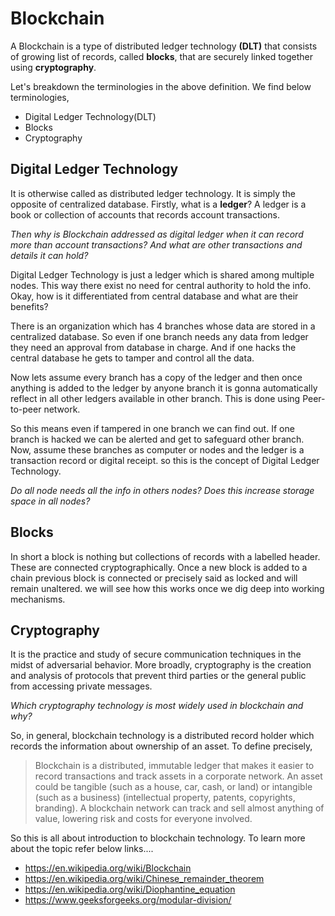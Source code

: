 # Blockchain

A Blockchain is a type of distributed ledger technology **(DLT)** that consists of growing list of records, called **blocks**, that are securely linked together using **cryptography**.

Let's breakdown the terminologies in the above definition. We find below terminologies,

- Digital Ledger Technology(DLT)
- Blocks
- Cryptography

## Digital Ledger Technology

 It is otherwise called as distributed ledger technology. It is simply the opposite of centralized database. Firstly, what is a **ledger**? A ledger is a book or collection of accounts that records account transactions. 

 *Then why is Blockchain addressed as digital ledger when it can record more than account transactions?* *And what are other transactions and details it can hold?*

Digital Ledger Technology is just a ledger which is shared among multiple nodes. This way there exist no need for central authority to hold the info. Okay, how is it differentiated from central database and what are their benefits?

There is an organization which has 4 branches whose data are stored in a centralized database. So even if one branch needs any data from ledger they need an approval from database in charge. And if one hacks the central database he gets to tamper and control all the data.

Now lets assume every branch has a copy of the ledger and then once anything is added to the ledger by anyone branch it is gonna automatically reflect in all other ledgers available in other branch. This is done using Peer-to-peer network. 

So this means even if tampered in one branch we can find out. If one branch is hacked we can be alerted and get to safeguard other branch. Now, assume these branches as computer or nodes and the ledger is a transaction record or digital receipt. so this is the concept of Digital Ledger Technology.

*Do all node needs all the info in others nodes? Does this increase storage space in all nodes?*

## Blocks

In short a block is nothing but collections of records with a labelled header. These are connected cryptographically. Once a new block is added to a chain previous block is connected or precisely said as locked and will remain unaltered. we will see how this works once we dig deep into working mechanisms.

## Cryptography

It is the practice and study of secure communication techniques in the midst of adversarial behavior. More broadly, cryptography is the creation and analysis of protocols that prevent third parties or the general public from accessing private messages.

*Which cryptography technology is most widely used in blockchain and why?*

So, in general, blockchain technology is a distributed record holder which records the information about ownership of an asset. To define precisely,
> Blockchain is a distributed, immutable ledger that makes it easier to record transactions and track assets in a corporate network. 
An asset could be tangible (such as a house, car, cash, or land) or intangible (such as a business) (intellectual property, patents, copyrights, branding). A blockchain network can track and sell almost anything of value, lowering risk and costs for everyone involved.

So this is all about introduction to blockchain technology. To learn more about the topic refer below links....
* <https://en.wikipedia.org/wiki/Blockchain>
* <https://en.wikipedia.org/wiki/Chinese_remainder_theorem>
* <https://en.wikipedia.org/wiki/Diophantine_equation>
* <https://www.geeksforgeeks.org/modular-division/>
